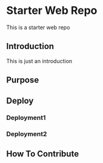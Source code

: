 # Starter Web Repo

This is a starter web repo

## Introduction

This is just an introduction

## Purpose
## Deploy
### Deployment1
### Deployment2

## How To Contribute
